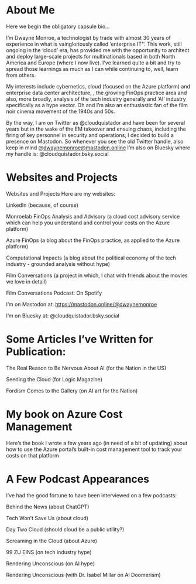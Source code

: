 # About Me

Here we begin the obligatory capsule bio…

I’m Dwayne Monroe, a technologist by trade with almost 30 years of experience in what is vaingloriously called ‘enterprise IT'‘. This work, still ongoing in the ‘cloud’ era, has provided me with the opportunity to architect and deploy large-scale projects for multinationals based in both North America and Europe (where I now live). I’ve learned quite a bit and try to spread those learnings as much as I can while continuing to, well, learn from others.

My interests include cybernetics, cloud (focused on the Azure platform) and enterprise data center architecture, , the growing FinOps practice area and also, more broadly, analysis of the tech industry generally and ‘AI’ industry specifically as a hype vector.  Oh and I’m also an enthusiastic fan of the film noir cinema movement of the 1940s and 50s.

By the way, I am on Twitter as @cloudquistador and have been for several years but in the wake of the EM takeover and ensuing chaos, including the firing of key personnel in security and operations, I decided to build a presence on Mastodon. So whenever you see the old Twitter handle, also keep in mind @dwaynemonroe@mastodon.online I’m also on Bluesky where my handle is: @cloudquistador.bsky.social

# Websites and Projects

Websites and Projects
Here are my websites:

LinkedIn (because, of course)

Monroelab FinOps Analysis and Advisory (a cloud cost advisory service which can help you understand and control your costs on the Azure platform)

Azure FinOps (a blog about the FinOps practice, as applied to the Azure platform)

Computational Impacts (a blog about the political economy of the tech industry - grounded analysis without hype)

Film Conversations (a project in which, I chat with friends about the movies we love in detail)

Film Conversations Podcast: On Spotify

I’m on Mastodon at: https://mastodon.online/@dwaynemonroe

I’m on Bluesky at: @cloudquistador.bsky.social

# Some Articles I’ve Written for Publication:

The Real Reason to Be Nervous About AI (for the Nation in the US)

Seeding the Cloud (for Logic Magazine)

Fordism Comes to the Gallery (on AI art for the Nation)

# My book on Azure Cost Management

Here’s the book I wrote a few years ago (in need of a bit of updating) about how to use the Azure portal’s built-in cost management tool to track your costs on that platform

# A Few Podcast Appearances

I’ve had the good fortune to have been interviewed on a few podcasts:

Behind the News (about ChatGPT)

Tech Won’t Save Us (about cloud)

Day Two Cloud (should cloud be a public utility?)

Screaming in the Cloud (about Azure)

99 ZU EINS (on tech industry hype)

Rendering Unconscious (on AI hype)

Rendering Unconscious (with Dr. Isabel Millar on AI Doomerism)
